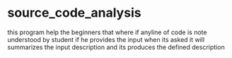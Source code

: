# source_code_analysis

this program help the beginners that where if anyline of code is note understood by student if he provides the input when its asked 
it will summarizes the input description and its produces the defined description
